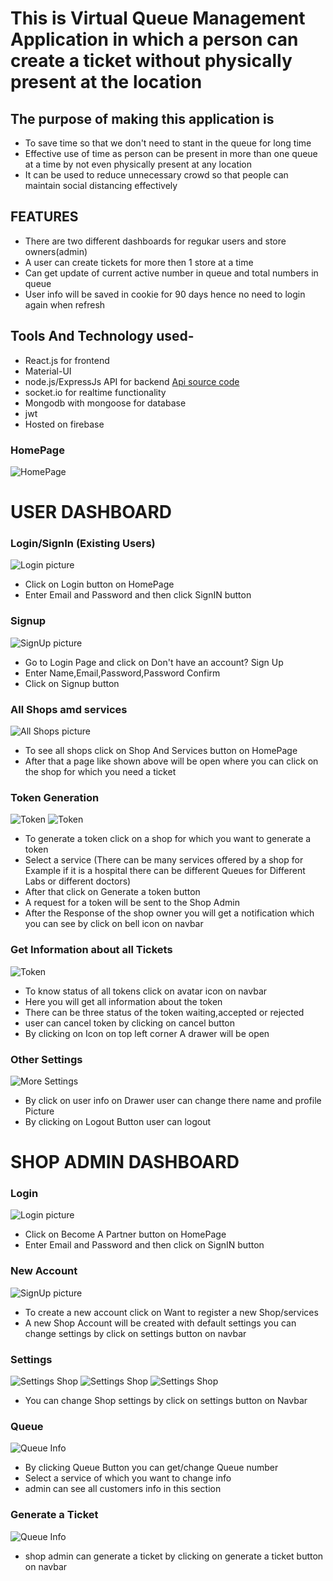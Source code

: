 # This is Virtual Queue Management Application in which a person can create a ticket without physically present at the location

## The purpose of making this application is 

- To save time so that we don't need to stant in the queue for long time
- Effective use of time as person can be present in more than one queue at a time by not even physically present at any location
- It can be used to reduce unnecessary crowd so that people can maintain social distancing effectively

## FEATURES

- There are two different dashboards for regukar users and store owners(admin)
- A user can create tickets for more then 1 store at a time
- Can get update of current active number in queue and total numbers in queue
- User info will be saved in cookie for 90 days hence no need to login again when refresh

## Tools And Technology used-

- React.js for frontend
- Material-UI
- node.js/ExpressJs API for backend [Api source code](https://github.com/atisheyJain03/inqueue_backend)
- socket.io for realtime functionality
- Mongodb with mongoose for database
- jwt
- Hosted on firebase

### HomePage

![HomePage](./readme_images/Homepage.png)

# USER DASHBOARD

### Login/SignIn (Existing Users)

![Login picture](./readme_images/Login.png)

- Click on Login button on HomePage
- Enter Email and Password and then click SignIN button

### Signup

![SignUp picture](./readme_images/SignUp.png)

- Go to Login Page and click on Don't have an account? Sign Up
- Enter Name,Email,Password,Password Confirm
- Click on Signup button

### All Shops amd services

![All Shops picture](./readme_images/All_Shops.png)

- To see all shops click on Shop And Services button on HomePage
- After that a page like shown above will be open where you can click on the shop for which you need a ticket

### Token Generation

![Token](./readme_images/info.png)
![Token](./readme_images/Generate_ticket_user.png)

- To generate a token click on a shop for which you want to generate a token
- Select a service (There can be many services offered by a shop for Example if it is a hospital there can be different Queues for Different Labs or different doctors)
- After that click on Generate a token button
- A request for a token will be sent to the Shop Admin
- After the Response of the shop owner you will get a notification which you can see by click on bell icon on navbar

### Get Information about all Tickets

![Token](./readme_images/My_ticket.png)

- To know status of all tokens click on avatar icon on navbar
- Here you will get all information about the token
- There can be three status of the token waiting,accepted or rejected
- user can cancel token by clicking on cancel button
- By clicking on Icon on top left corner A drawer will be open

### Other Settings

![More Settings](./readme_images/my_info.png)

- By click on user info on Drawer user can change there name and profile Picture
- By clicking on Logout Button user can logout

# SHOP ADMIN DASHBOARD

### Login

![Login picture](./readme_images/admin_login.png)

- Click on Become A Partner button on HomePage
- Enter Email and Password and then click on SignIN button

### New Account

![SignUp picture](./readme_images/SignUp.png)

- To create a new account click on Want to register a new Shop/services
- A new Shop Account will be created with default settings you can change settings by click on settings button on navbar

### Settings

![Settings Shop](./readme_images/settings.png)
![Settings Shop](./readme_images/Settings2.png)
![Settings Shop](./readme_images/shop_settings.png)

- You can change Shop settings by click on settings button on Navbar

### Queue

![Queue Info](./readme_images/Admin_Queue_info.png)

- By clicking Queue Button you can get/change Queue number
- Select a service of which you want to change info
- admin can see all customers info in this section

### Generate a Ticket

![Queue Info](./readme_images/Generate_A_ticket.png)

- shop admin can generate a ticket by clicking on generate a ticket button on navbar
